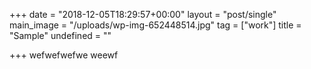 +++
date = "2018-12-05T18:29:57+00:00"
layout = "post/single"
main_image = "/uploads/wp-img-652448514.jpg"
tag = ["work"]
title = "Sample"
undefined = ""

+++
wefwefwefwe weewf